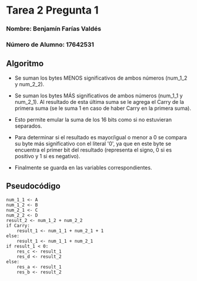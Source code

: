 # Tarea 2 Pregunta 1

### Nombre: Benjamín Farías Valdés

### Número de Alumno: 17642531

## Algoritmo

- Se suman los bytes MENOS significativos de ambos números (num_1_2 y num_2_2).

- Se suman los bytes MÁS significativos de ambos números (num_1_1 y num_2_1). Al resultado de esta última suma se le agrega el Carry de la primera suma (se le suma 1 en caso de haber Carry en la primera suma).

- Esto permite emular la suma de los 16 bits como si no estuvieran separados.

- Para determinar si el resultado es mayor/igual o menor a 0 se compara su byte más significativo con el literal '0', ya que en este byte se encuentra el primer bit del resultado (representa el signo, 0 si es positivo y 1 si es negativo).

- Finalmente se guarda en las variables correspondientes.

## Pseudocódigo

```
num_1_1 <- A
num_1_2 <- B
num_2_1 <- C
num_2_2 <- D
result_2 <- num_1_2 + num_2_2
if Carry:
    result_1 <- num_1_1 + num_2_1 + 1
else:
    result_1 <- num_1_1 + num_2_1
if result_1 < 0:
    res_c <- result_1
    res_d <- result_2
else:
    res_a <- result_1
    res_b <- result_2
```
